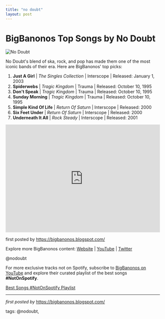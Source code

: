 ```yaml
---
title: "no doubt"
layout: post
---
```

<h1>BigBanonos Top Songs by No Doubt</h1>
<img alt="No Doubt" src="https://singersroom.com/wp-content/uploads/2023/03/Best-No-Doubt-Songs-of-All-Time.jpg" /> <p>No Doubt's blend of ska, rock, and pop has made them one of the most iconic bands of their era. Here are BigBanonos' top picks:</p> <ol> <li><strong>Just A Girl</strong> | <em>The Singles Collection</em> | Interscope | Released: January 1, 2003</li> <li><strong>Spiderwebs</strong> | <em>Tragic Kingdom</em> | Trauma | Released: October 10, 1995</li> <li><strong>Don't Speak</strong> | <em>Tragic Kingdom</em> | Trauma | Released: October 10, 1995</li> <li><strong>Sunday Morning</strong> | <em>Tragic Kingdom</em> | Trauma | Released: October 10, 1995</li> <li><strong>Simple Kind Of Life</strong> | <em>Return Of Saturn</em> | Interscope | Released: 2000</li> <li><strong>Six Feet Under</strong> | <em>Return Of Saturn</em> | Interscope | Released: 2000</li> <li><strong>Underneath It All</strong> | <em>Rock Steady</em> | Interscope | Released: 2001</li>
</ol> <div> <iframe allow="autoplay; clipboard-write; encrypted-media; fullscreen; picture-in-picture" frameborder="0" height="352" loading="lazy" src="https://open.spotify.com/embed/playlist/0zTxqpAkCtMs3ZFyHzWGCY?utm_source=generator" width="100%"></iframe>
</div> <p>first posted by <a href="https://bigbanonos.blogspot.com/">https://bigbanonos.blogspot.com/</a></p> <div> <p>Explore more BigBanonos content: <a href="https://bigbanonos.blogspot.com/">Website</a> | <a href="https://www.youtube.com/@BigBanonos">YouTube</a> | <a href="https://x.com/bigbanonos">Twitter</a></p>
</div> <!--Tags-->
<p>@nodoubt</p>


<!--Subscribe and Playlist Links-->
<div>
    <p>For more exclusive tracks not on Spotify, subscribe to <a href="https://www.youtube.com/@BigBanonos" target="_blank">BigBanonos on YouTube</a> and explore their curated playlist of the best songs <strong>#NotOnSpotify</strong>.</p>
    <p><a href="https://www.youtube.com/playlist?list=PLtuNtuTatqI0kFahUCbtbfenC_ET5O_tr" target="_blank">Best Songs #NotOnSpotify Playlist<br /></a></p></div>

<hr />

<p><em>first posted by</em> <a href="https://bigbanonos.blogspot.com/" rel="noopener" target="_new">https://bigbanonos.blogspot.com/</a></p>

<p>tags: @nodoubt,</p>
